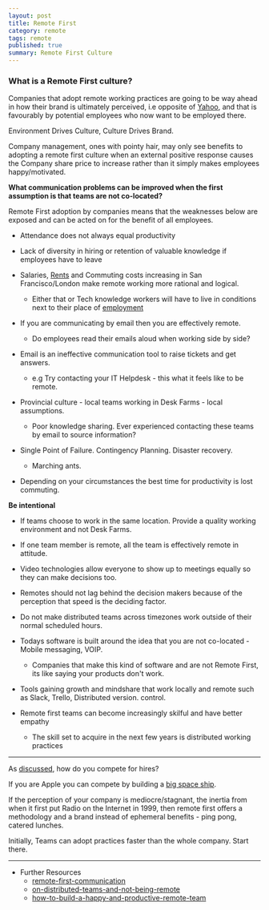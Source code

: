 ```yaml
---
layout: post
title: Remote First
category: remote
tags: remote
published: true
summary: Remote First Culture
---
```


### What is a Remote First culture?

Companies that adopt remote working practices are going to be way ahead in how their brand is ultimately perceived, i.e opposite of [Yahoo](http://allthingsd.com/20130222/physically-together-heres-the-internal-yahoo-no-work-from-home-memo-which-extends-beyond-remote-workers/), and that is favourably by potential employees who now want to be employed there.

Environment Drives Culture, Culture Drives Brand.

Company management, ones with pointy hair, may only see benefits to adopting a remote first culture when an external positive response causes the Company share price to increase rather than it simply makes employees happy/motivated.

**What communication problems can be improved when the first assumption is that teams are not co-located?**

Remote First adoption by companies means that the weaknesses below are exposed and can be acted on for the benefit of all employees.

* Attendance does not always equal productivity

* Lack of diversity in hiring or retention of valuable knowledge if employees have to leave
  
* Salaries, [Rents](https://www.zumper.com/blog/2015/03/san-francisco-rent-prices-continue-rapid-rise-february/) and Commuting costs increasing in San Francisco/London make remote working more rational and logical.
  * Either that or Tech knowledge workers will have to live in conditions next to their place of [employment](https://www.apple.com/supplier-responsibility/progress-report/)
 
* If you are communicating by email then you are effectively remote.
  * Do employees read their emails aloud when working side by side?

* Email is an ineffective communication tool to raise tickets and get answers.
  * e.g Try contacting your IT Helpdesk - this what it feels like to be remote.

* Provincial culture - local teams working in Desk Farms - local assumptions.
  * Poor knowledge sharing. Ever experienced contacting these teams by email to source information? 

* Single Point of Failure. Contingency Planning. Disaster recovery.
  * Marching ants.
 
* Depending on your circumstances the best time for productivity is lost commuting.

**Be intentional**

* If teams choose to work in the same location. Provide a quality working environment and not Desk Farms.

* If one team member is remote, all the team is effectively remote in attitude.

* Video technologies allow everyone to show up to meetings equally so they can make decisions too.

* Remotes should not lag behind the decision makers because of the perception that speed is the deciding factor.

* Do not make distributed teams across timezones work outside of their normal scheduled hours.

* Todays software is built around the idea that you are not co-located - Mobile messaging, VOIP.
  * Companies that make this kind of software and are not Remote First, its like saying your products don't work.

* Tools gaining growth and mindshare that work locally and remote such as Slack, Trello, Distributed version. control.

* Remote first teams can become increasingly skilful and have better empathy
  * The skill set to acquire in the next few years is distributed working practices
  
___

As [discussed](/facebook/2015/04/05/Facebook-openplan/), how do you compete for hires?

If you are Apple you can compete by building a [big space ship](http://www.cupertino.org/index.aspx?page=1107).

If the perception of your company is mediocre/stagnant, the inertia from when it first put Radio on the Internet in 1999, then remote first offers a methodology and a brand instead of ephemeral benefits - ping pong, catered lunches.

Initially, Teams can adopt practices faster than the whole company. Start there.

___

* Further Resources
  * [remote-first-communication](http://spin.atomicobject.com/2015/01/30/remote-first-communication/)
  * [on-distributed-teams-and-not-being-remote](http://beero.ps/2015/02/02/on-distributed-teams-and-not-being-remote/)
  * [how-to-build-a-happy-and-productive-remote-team](http://femgineer.com/2015/01/how-to-build-a-happy-and-productive-remote-team/)
